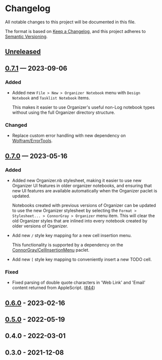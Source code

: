 # Changelog

All notable changes to this project will be documented in this file.

The format is based on [Keep a Changelog](https://keepachangelog.com/en/1.0.0/),
and this project adheres to [Semantic Versioning](https://semver.org/spec/v2.0.0.html).


## [Unreleased]


## [0.7.1] — 2023-09-06

### Added

* Added new `File > New > Organizer Notebook` menu with `Design Notebook` and
  `Tasklist Notebook` items.

  This makes it easier to use Organizer's useful non-Log notebook types without
  using the full Organizer directory structure.

### Changed

* Replace custom error handling with new dependency on
  [Wolfram/ErrorTools](https://paclets.com/Wolfram/ErrorTools).



## [0.7.0] — 2023-05-16

### Added

* Added new Organizer.nb stylesheet, making it easier to use new Organizer UI
  features in older organizer notebooks, and ensuring that new UI features are
  available automatically when the Organizer paclet is updated.

  Notebooks created with previous versions of Organizer can be updated to use
  the new Organizer stylesheet by selecting the
  `Format > Stylesheet... > ConnorGray > Organizer` menu item. This will clear
  the old Organizer styles that are inlined into every notebook created by
  older versions of Organizer.

* Add new `/` style key mapping for a new cell insertion menu.

  This functionality is supported by a dependency on the
  [ConnorGray/CellInsertionMenu](https://paclets.com/ConnorGray/CellInsertionMenu)
  paclet.

* Add new `[` style key mapping to conveniently insert a new TODO cell.

### Fixed

- Fixed parsing of double quote characters in 'Web Link' and 'Email' content
  returned from AppleScript. ([#44])



## [0.6.0] - 2023-02-16

## [0.5.0] - 2022-05-19

## 0.4.0 - 2022-03-01

## 0.3.0 - 2021-12-08


<!-- v0.7.0 -->
[#44]: https://github.com/ConnorGray/Organizer/pull/44
[#47]: https://github.com/ConnorGray/Organizer/pull/47

<!-- v0.7.1 -->
[#55]: https://github.com/ConnorGray/Organizer/pull/55

<!-- Unreleased -->

<!-- This needs to be updated for each tagged release. -->
[Unreleased]: https://github.com/ConnorGray/Organizer/compare/v0.7.1...HEAD

[0.7.1]: https://github.com/ConnorGray/Organizer/compare/v0.7.0...v0.7.1
[0.7.0]: https://github.com/ConnorGray/Organizer/compare/v0.6.0...v0.7.0
[0.6.0]: https://github.com/ConnorGray/Organizer/compare/v0.5.0...v0.6.0
[0.5.0]: https://github.com/ConnorGray/Organizer/compare/v0.4.0...v0.5.0
